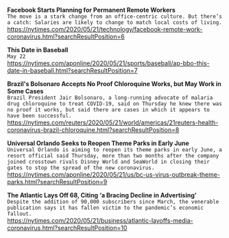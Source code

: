 **Facebook Starts Planning for Permanent Remote Workers**\
`The move is a stark change from an office-centric culture. But there’s a catch: Salaries are likely to change to match local costs of living.`\
https://nytimes.com/2020/05/21/technology/facebook-remote-work-coronavirus.html?searchResultPosition=6

**This Date in Baseball**\
`May 22`\
https://nytimes.com/aponline/2020/05/21/sports/baseball/ap-bbo-this-date-in-baseball.html?searchResultPosition=7

**Brazil's Bolsonaro Accepts No Proof Chloroquine Works, but May Work in Some Cases**\
`Brazil President Jair Bolsonaro, a long-running advocate of malaria drug chloroquine to treat COVID-19, said on Thursday he knew there was no proof it works, but said there are cases in which it appears to have been successful. `\
https://nytimes.com/reuters/2020/05/21/world/americas/21reuters-health-coronavirus-brazil-chloroquine.html?searchResultPosition=8

**Universal Orlando Seeks to Reopen Theme Parks in Early June**\
`Universal Orlando is aiming to reopen its theme parks in early June, a resort official said Thursday, more than two months after the company joined crosstown rivals Disney World and SeaWorld in closing their gates to stop the spread of the new coronavirus.`\
https://nytimes.com/aponline/2020/05/21/us/bc-us-virus-outbreak-theme-parks.html?searchResultPosition=9

**The Atlantic Lays Off 68, Citing ‘a Bracing Decline in Advertising’**\
`Despite the addition of 90,000 subscribers since March, the venerable publication says it has fallen victim to the pandemic’s economic fallout.`\
https://nytimes.com/2020/05/21/business/atlantic-layoffs-media-coronavirus.html?searchResultPosition=10

